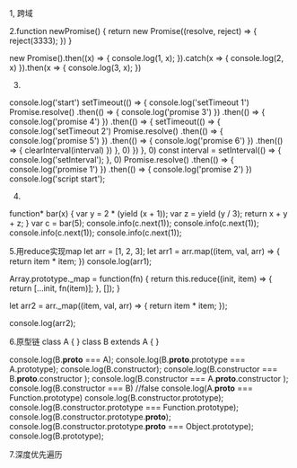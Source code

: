1, 跨域

2.function newPromise() {
  return new Promise((resolve, reject) => {
    reject(3333);
  })
}

new Promise().then((x) => {
  console.log(1, x);
}).catch(x => {
  console.log(2, x)
}).then(x => {
  console.log(3, x);
})

3.
console.log('start')
setTimeout(() => {
  console.log('setTimeout 1')
  Promise.resolve()
    .then(() => {
      console.log('promise 3')
    })
    .then(() => {
      console.log('promise 4')
    })
    .then(() => {
      setTimeout(() => {
        console.log('setTimeout 2')
        Promise.resolve()
          .then(() => {
            console.log('promise 5')
          })
          .then(() => {
            console.log('promise 6')
          })
          .then(() => {
            clearInterval(interval)
          })
      }, 0)
    })
}, 0)
const interval = setInterval(() => {
  console.log('setInterval');
}, 0)
Promise.resolve()
  .then(() => {
    console.log('promise 1')
  })
  .then(() => {
    console.log('promise 2')
  })
console.log('script start');

4.
function* bar(x) { 
  var y = 2 * (yield (x + 1)); 
  var z = yield (y / 3); 
  return x + y + z; 
} 
var c = bar(5); 
console.info(c.next(1)); 
console.info(c.next(1)); 
console.info(c.next(1)); 
console.info(c.next(1));

5.用reduce实现map
let arr = [1, 2, 3];
let arr1 = arr.map((item, val, arr) => {
  return item * item;
})
console.log(arr1);

Array.prototype._map = function(fn) {
  return this.reduce((init, item) => {
    return [...init, fn(item)];
  }, []);
}

let arr2 = arr._map((item, val, arr) => {
  return item * item;
});

console.log(arr2);

6.原型链
class A {
}
class B extends A {
}

console.log(B.__proto__ === A);
console.log(B.__proto__.prototype === A.prototype);
console.log(B.constructor); 
console.log(B.constructor === B.__proto__.constructor ); 
console.log(B.constructor === A.__proto__.constructor );
console.log(B.constructor === B) //false
console.log(A.__proto__ === Function.prototype)
console.log(B.constructor.prototype); 
console.log(B.constructor.prototype === Function.prototype);
console.log(B.constructor.prototype.__proto__);
console.log(B.constructor.prototype.__proto__ === Object.prototype); 
console.log(B.prototype);

7.深度优先遍历
